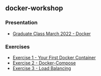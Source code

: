 docker-workshop
---

### Presentation

- [Graduate Class March 2022 - Docker](GC_Docker_2022.pptx)

### Exercises
- [Exercise 1 - Your First Docker Container](exercise_1/README.md)
- [Exercise 2 - Docker-Compose](exercise_2/README.md)
- [Exercise 3 - Load Balancing](exercise_3/README.md) 
